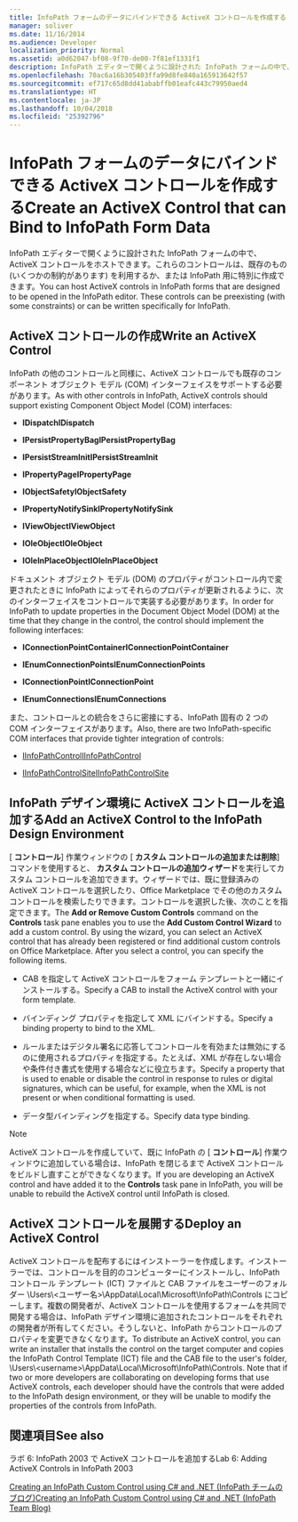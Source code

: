 ```yaml
---
title: InfoPath フォームのデータにバインドできる ActiveX コントロールを作成する
manager: soliver
ms.date: 11/16/2014
ms.audience: Developer
localization_priority: Normal
ms.assetid: a0d62047-bf08-9f70-de00-7f81ef1331f1
description: InfoPath エディターで開くように設計された InfoPath フォームの中で、ActiveX コントロールをホストできます。これらのコントロールは、既存のもの (いくつかの制約があります) を利用するか、または InfoPath 用に特別に作成できます。
ms.openlocfilehash: 70ac6a16b305403ffa99d8fe840a165913642f57
ms.sourcegitcommit: ef717c65d8dd41ababffb01eafc443c79950aed4
ms.translationtype: HT
ms.contentlocale: ja-JP
ms.lasthandoff: 10/04/2018
ms.locfileid: "25392796"
---
```

# <a name="create-an-activex-control-that-can-bind-to-infopath-form-data"></a><span data-ttu-id="3ec9c-104">InfoPath フォームのデータにバインドできる ActiveX コントロールを作成する</span><span class="sxs-lookup"><span data-stu-id="3ec9c-104">Create an ActiveX Control that can Bind to InfoPath Form Data</span></span>

<span data-ttu-id="3ec9c-p102">InfoPath エディターで開くように設計された InfoPath フォームの中で、ActiveX コントロールをホストできます。これらのコントロールは、既存のもの (いくつかの制約があります) を利用するか、または InfoPath 用に特別に作成できます。</span><span class="sxs-lookup"><span data-stu-id="3ec9c-p102">You can host ActiveX controls in InfoPath forms that are designed to be opened in the InfoPath editor. These controls can be preexisting (with some constraints) or can be written specifically for InfoPath.</span></span>
  
## <a name="write-an-activex-control"></a><span data-ttu-id="3ec9c-107">ActiveX コントロールの作成</span><span class="sxs-lookup"><span data-stu-id="3ec9c-107">Write an ActiveX Control</span></span>

<span data-ttu-id="3ec9c-108">InfoPath の他のコントロールと同様に、ActiveX コントロールでも既存のコンポーネント オブジェクト モデル (COM) インターフェイスをサポートする必要があります。</span><span class="sxs-lookup"><span data-stu-id="3ec9c-108">As with other controls in InfoPath, ActiveX controls should support existing Component Object Model (COM) interfaces:</span></span>
  
- <span data-ttu-id="3ec9c-109">**IDispatch**</span><span class="sxs-lookup"><span data-stu-id="3ec9c-109">**IDispatch**</span></span>
    
- <span data-ttu-id="3ec9c-110">**IPersistPropertyBag**</span><span class="sxs-lookup"><span data-stu-id="3ec9c-110">**IPersistPropertyBag**</span></span>
    
- <span data-ttu-id="3ec9c-111">**IPersistStreamInit**</span><span class="sxs-lookup"><span data-stu-id="3ec9c-111">**IPersistStreamInit**</span></span>
    
- <span data-ttu-id="3ec9c-112">**IPropertyPage**</span><span class="sxs-lookup"><span data-stu-id="3ec9c-112">**IPropertyPage**</span></span>
    
- <span data-ttu-id="3ec9c-113">**IObjectSafety**</span><span class="sxs-lookup"><span data-stu-id="3ec9c-113">**IObjectSafety**</span></span>
    
- <span data-ttu-id="3ec9c-114">**IPropertyNotifySink**</span><span class="sxs-lookup"><span data-stu-id="3ec9c-114">**IPropertyNotifySink**</span></span>
    
- <span data-ttu-id="3ec9c-115">**IViewObject**</span><span class="sxs-lookup"><span data-stu-id="3ec9c-115">**IViewObject**</span></span>
    
- <span data-ttu-id="3ec9c-116">**IOleObject**</span><span class="sxs-lookup"><span data-stu-id="3ec9c-116">**IOleObject**</span></span>
    
- <span data-ttu-id="3ec9c-117">**IOleInPlaceObject**</span><span class="sxs-lookup"><span data-stu-id="3ec9c-117">**IOleInPlaceObject**</span></span>
    
<span data-ttu-id="3ec9c-118">ドキュメント オブジェクト モデル (DOM) のプロパティがコントロール内で変更されたときに InfoPath によってそれらのプロパティが更新されるように、次のインターフェイスをコントロールで実装する必要があります。</span><span class="sxs-lookup"><span data-stu-id="3ec9c-118">In order for InfoPath to update properties in the Document Object Model (DOM) at the time that they change in the control, the control should implement the following interfaces:</span></span>
  
- <span data-ttu-id="3ec9c-119">**IConnectionPointContainer**</span><span class="sxs-lookup"><span data-stu-id="3ec9c-119">**IConnectionPointContainer**</span></span>
    
- <span data-ttu-id="3ec9c-120">**IEnumConnectionPoints**</span><span class="sxs-lookup"><span data-stu-id="3ec9c-120">**IEnumConnectionPoints**</span></span>
    
- <span data-ttu-id="3ec9c-121">**IConnectionPoint**</span><span class="sxs-lookup"><span data-stu-id="3ec9c-121">**IConnectionPoint**</span></span>
    
- <span data-ttu-id="3ec9c-122">**IEnumConnections**</span><span class="sxs-lookup"><span data-stu-id="3ec9c-122">**IEnumConnections**</span></span>
    
<span data-ttu-id="3ec9c-123">また、コントロールとの統合をさらに密接にする、InfoPath 固有の 2 つの COM インターフェイスがあります。</span><span class="sxs-lookup"><span data-stu-id="3ec9c-123">Also, there are two InfoPath-specific COM interfaces that provide tighter integration of controls:</span></span>
  
- [<span data-ttu-id="3ec9c-124">IInfoPathControl</span><span class="sxs-lookup"><span data-stu-id="3ec9c-124">IInfoPathControl</span></span>](https://msdn.microsoft.com/library/bb264625.aspx)
    
- [<span data-ttu-id="3ec9c-125">IInfoPathControlSite</span><span class="sxs-lookup"><span data-stu-id="3ec9c-125">IInfoPathControlSite</span></span>](https://msdn.microsoft.com/library/bb264627.aspx)
    
## <a name="add-an-activex-control-to-the-infopath-design-environment"></a><span data-ttu-id="3ec9c-126">InfoPath デザイン環境に ActiveX コントロールを追加する</span><span class="sxs-lookup"><span data-stu-id="3ec9c-126">Add an ActiveX Control to the InfoPath Design Environment</span></span>

<span data-ttu-id="3ec9c-p103">[ **コントロール**] 作業ウィンドウの [ **カスタム コントロールの追加または削除**] コマンドを使用すると、 **カスタム コントロールの追加ウィザード**を実行してカスタム コントロールを追加できます。ウィザードでは、既に登録済みの ActiveX コントロールを選択したり、Office Marketplace でその他のカスタム コントロールを検索したりできます。コントロールを選択した後、次のことを指定できます。</span><span class="sxs-lookup"><span data-stu-id="3ec9c-p103">The **Add or Remove Custom Controls** command on the **Controls** task pane enables you to use the **Add Custom Control Wizard** to add a custom control. By using the wizard, you can select an ActiveX control that has already been registered or find additional custom controls on Office Marketplace. After you select a control, you can specify the following items.</span></span> 
  
- <span data-ttu-id="3ec9c-130">CAB を指定して ActiveX コントロールをフォーム テンプレートと一緒にインストールする。</span><span class="sxs-lookup"><span data-stu-id="3ec9c-130">Specify a CAB to install the ActiveX control with your form template.</span></span>
    
- <span data-ttu-id="3ec9c-131">バインディング プロパティを指定して XML にバインドする。</span><span class="sxs-lookup"><span data-stu-id="3ec9c-131">Specify a binding property to bind to the XML.</span></span>
    
- <span data-ttu-id="3ec9c-132">ルールまたはデジタル署名に応答してコントロールを有効または無効にするのに使用されるプロパティを指定する。たとえば、XML が存在しない場合や条件付き書式を使用する場合などに役立ちます。</span><span class="sxs-lookup"><span data-stu-id="3ec9c-132">Specify a property that is used to enable or disable the control in response to rules or digital signatures, which can be useful, for example, when the XML is not present or when conditional formatting is used.</span></span>
    
- <span data-ttu-id="3ec9c-133">データ型バインディングを指定する。</span><span class="sxs-lookup"><span data-stu-id="3ec9c-133">Specify data type binding.</span></span>
    
> [!NOTE]
> <span data-ttu-id="3ec9c-134">ActiveX コントロールを作成していて、既に InfoPath の [ **コントロール**] 作業ウィンドウに追加している場合は、InfoPath を閉じるまで ActiveX コントロールをビルドし直すことができなくなります。</span><span class="sxs-lookup"><span data-stu-id="3ec9c-134">If you are developing an ActiveX control and have added it to the **Controls** task pane in InfoPath, you will be unable to rebuild the ActiveX control until InfoPath is closed.</span></span> 
  
## <a name="deploy-an-activex-control"></a><span data-ttu-id="3ec9c-135">ActiveX コントロールを展開する</span><span class="sxs-lookup"><span data-stu-id="3ec9c-135">Deploy an ActiveX Control</span></span>

<span data-ttu-id="3ec9c-p104">ActiveX コントロールを配布するにはインストーラーを作成します。インストーラーでは、コントロールを目的のコンピューターにインストールし、InfoPath コントロール テンプレート (ICT) ファイルと CAB ファイルをユーザーのフォルダー \Users\\<ユーザー名\>\AppData\Local\Microsoft\InfoPath\Controls にコピーします。複数の開発者が、ActiveX コントロールを使用するフォームを共同で開発する場合は、InfoPath デザイン環境に追加されたコントロールをそれぞれの開発者が所有してください。そうしないと、InfoPath からコントロールのプロパティを変更できなくなります。</span><span class="sxs-lookup"><span data-stu-id="3ec9c-p104">To distribute an ActiveX control, you can write an installer that installs the control on the target computer and copies the InfoPath Control Template (ICT) file and the CAB file to the user's folder, \Users\\<username\>\AppData\Local\Microsoft\InfoPath\Controls. Note that if two or more developers are collaborating on developing forms that use ActiveX controls, each developer should have the controls that were added to the InfoPath design environment, or they will be unable to modify the properties of the controls from InfoPath.</span></span>
  
## <a name="see-also"></a><span data-ttu-id="3ec9c-138">関連項目</span><span class="sxs-lookup"><span data-stu-id="3ec9c-138">See also</span></span>

<span data-ttu-id="3ec9c-139">ラボ 6: InfoPath 2003 で ActiveX コントロールを追加する</span><span class="sxs-lookup"><span data-stu-id="3ec9c-139">Lab 6: Adding ActiveX Controls in InfoPath 2003</span></span>
  
[<span data-ttu-id="3ec9c-140">Creating an InfoPath Custom Control using C# and .NET (InfoPath チームのブログ)</span><span class="sxs-lookup"><span data-stu-id="3ec9c-140">Creating an InfoPath Custom Control using C# and .NET (InfoPath Team Blog)</span></span>](https://blogs.msdn.microsoft.com/infopath/2005/04/15/creating-an-infopath-custom-control-using-c-and-net/)

